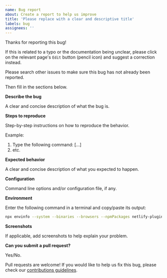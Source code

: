 ```yaml
---
name: Bug report
about: Create a report to help us improve
title: 'Please replace with a clear and descriptive title'
labels: bug
assignees: ''
---
```


Thanks for reporting this bug!

If this is related to a typo or the documentation being unclear, please click on
the relevant page's `Edit` button (pencil icon) and suggest a correction
instead.

Please search other issues to make sure this bug has not already been reported.

Then fill in the sections below.

**Describe the bug**

A clear and concise description of what the bug is.

**Steps to reproduce**

Step-by-step instructions on how to reproduce the behavior.

Example:

1. Type the following command: [...]
2. etc.

**Expected behavior**

A clear and concise description of what you expected to happen.

**Configuration**

Command line options and/or configuration file, if any.

**Environment**

Enter the following command in a terminal and copy/paste its output:

```bash
npx envinfo --system --binaries --browsers --npmPackages netlify-plugin-node-modules-lib
```

**Screenshots**

If applicable, add screenshots to help explain your problem.

**Can you submit a pull request?**

Yes/No.

Pull requests are welcome! If you would like to help us fix this bug, please
check our [contributions guidelines](../blob/master/CONTRIBUTING.md).
